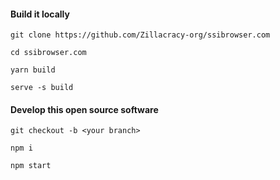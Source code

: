 #### Build it locally

```
git clone https://github.com/Zillacracy-org/ssibrowser.com
```

```
cd ssibrowser.com
```

```
yarn build
```

```
serve -s build
```

#### Develop this open source software

```
git checkout -b <your branch>
```

```
npm i
```

```
npm start
```
